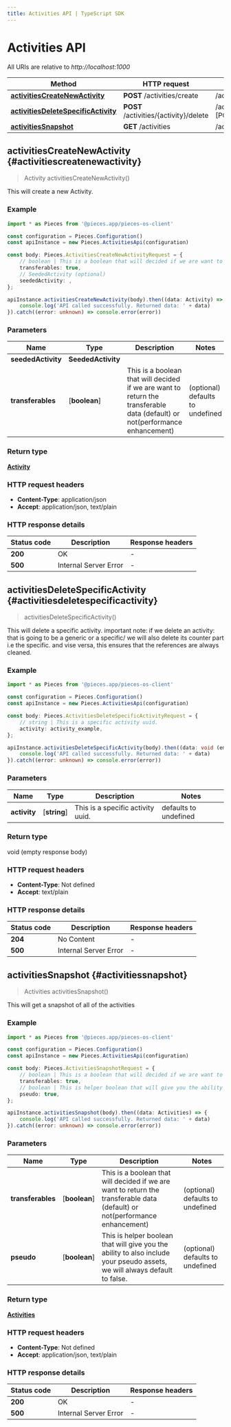 ```yaml
---
title: Activities API | TypeScript SDK
---
```


# Activities API

All URIs are relative to *http://localhost:1000*

Method | HTTP request | Description
------------- | ------------- | -------------
[**activitiesCreateNewActivity**](ActivitiesApi#activitiescreatenewactivity) | **POST** /activities/create | /activities/create [POST]
[**activitiesDeleteSpecificActivity**](ActivitiesApi#activitiesdeletespecificactivity) | **POST** /activities/\{activity\}/delete | /activities/\{activity\}/delete [POST]
[**activitiesSnapshot**](ActivitiesApi#activitiessnapshot) | **GET** /activities | /activities [GET]


## **activitiesCreateNewActivity** {#activitiescreatenewactivity}
> Activity activitiesCreateNewActivity()

This will create a new Activity.

### Example

```typescript
import * as Pieces from '@pieces.app/pieces-os-client'

const configuration = Pieces.Configuration()
const apiInstance = new Pieces.ActivitiesApi(configuration)

const body: Pieces.ActivitiesCreateNewActivityRequest = {
    // boolean | This is a boolean that will decided if we are want to return the transferable data (default) or not(performance enhancement) (optional)
    transferables: true,
    // SeededActivity (optional)
    seededActivity: ,
};

apiInstance.activitiesCreateNewActivity(body).then((data: Activity) => {
    console.log('API called successfully. Returned data: ' + data)
}).catch((error: unknown) => console.error(error))
```

### Parameters

Name | Type | Description  | Notes
------------- | ------------- | ------------- | -------------
 **seededActivity** | **SeededActivity**|  |
 **transferables** | [**boolean**] | This is a boolean that will decided if we are want to return the transferable data (default) or not(performance enhancement) | (optional) defaults to undefined


### Return type

[**Activity**](../models/Activity)

### HTTP request headers

- **Content-Type**: application/json
- **Accept**: application/json, text/plain


### HTTP response details
| Status code | Description | Response headers
|-------------|-------------|------------------
**200** | OK |  -  |
**500** | Internal Server Error |  -  |

## **activitiesDeleteSpecificActivity** {#activitiesdeletespecificactivity}
> activitiesDeleteSpecificActivity()

This will delete a specific activity.  important note: if we delete an activity: that is going to be a generic or a specific/ we will also delete its counter part i.e the specific. and vise versa, this ensures that the references are always cleaned.

### Example

```typescript
import * as Pieces from '@pieces.app/pieces-os-client'

const configuration = Pieces.Configuration()
const apiInstance = new Pieces.ActivitiesApi(configuration)

const body: Pieces.ActivitiesDeleteSpecificActivityRequest = {
    // string | This is a specific activity uuid.
    activity: activity_example,
};

apiInstance.activitiesDeleteSpecificActivity(body).then((data: void (empty response body)) => {
    console.log('API called successfully. Returned data: ' + data)
}).catch((error: unknown) => console.error(error))
```

### Parameters

Name | Type | Description  | Notes
------------- | ------------- | ------------- | -------------
 **activity** | [**string**] | This is a specific activity uuid. | defaults to undefined


### Return type

void (empty response body)

### HTTP request headers

- **Content-Type**: Not defined
- **Accept**: text/plain


### HTTP response details
| Status code | Description | Response headers
|-------------|-------------|------------------
**204** | No Content |  -  |
**500** | Internal Server Error |  -  |

## **activitiesSnapshot** {#activitiessnapshot}
> Activities activitiesSnapshot()

This will get a snapshot of all of the activities

### Example

```typescript
import * as Pieces from '@pieces.app/pieces-os-client'

const configuration = Pieces.Configuration()
const apiInstance = new Pieces.ActivitiesApi(configuration)

const body: Pieces.ActivitiesSnapshotRequest = {
    // boolean | This is a boolean that will decided if we are want to return the transferable data (default) or not(performance enhancement) (optional)
    transferables: true,
    // boolean | This is helper boolean that will give you the ability to also include your pseudo assets, we will always default to false. (optional)
    pseudo: true,
};

apiInstance.activitiesSnapshot(body).then((data: Activities) => {
    console.log('API called successfully. Returned data: ' + data)
}).catch((error: unknown) => console.error(error))
```

### Parameters

Name | Type | Description  | Notes
------------- | ------------- | ------------- | -------------
 **transferables** | [**boolean**] | This is a boolean that will decided if we are want to return the transferable data (default) or not(performance enhancement) | (optional) defaults to undefined
 **pseudo** | [**boolean**] | This is helper boolean that will give you the ability to also include your pseudo assets, we will always default to false. | (optional) defaults to undefined


### Return type

[**Activities**](../models/Activities)

### HTTP request headers

- **Content-Type**: Not defined
- **Accept**: application/json, text/plain


### HTTP response details
| Status code | Description | Response headers
|-------------|-------------|------------------
**200** | OK |  -  |
**500** | Internal Server Error |  -  |


